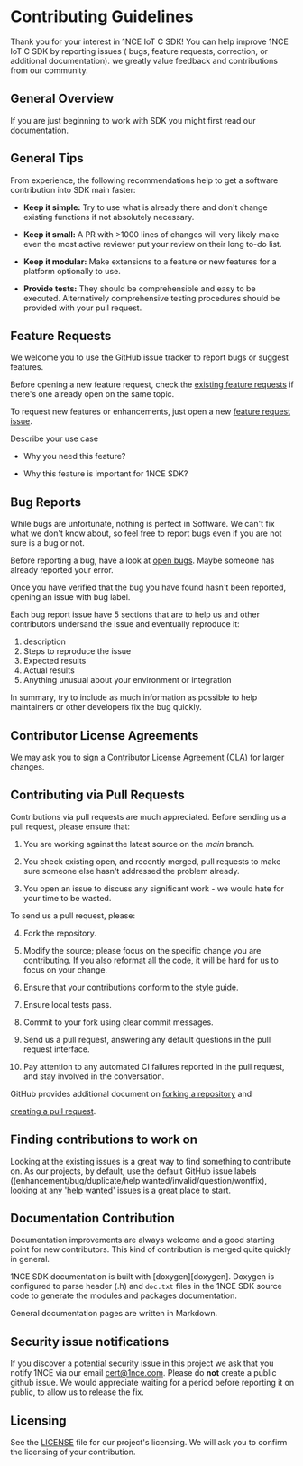 
#  Contributing Guidelines

Thank you for your interest in 1NCE IoT C SDK! You can help improve 1NCE IoT C SDK by reporting issues ( bugs, feature requests, correction, or additional documentation). we greatly value feedback and contributions from our community.

## General Overview
If you are just beginning to work with SDK you might first read our documentation.

## General Tips

From experience, the following recommendations help to get a software contribution into SDK main faster: 

* **Keep it simple:**  Try to use what is already there and don't change existing functions if not absolutely necessary.

*  **Keep it small:** A PR with >1000 lines of changes will very likely make even the most active reviewer put your review on their long to-do list.
* **Keep it modular:**  Make extensions to a feature or new features for a platform optionally to use.

* **Provide tests:** They should be comprehensible and easy to be executed. Alternatively comprehensive testing procedures should be provided with your pull request.

##  Feature Requests

We welcome you to use the GitHub issue tracker to report bugs or suggest features.

Before opening a new feature request, check the [existing feature requests](https://github.com/1NCE-GmbH/1nce-iot-c-sdk/issues) if there's one already open on the same topic.

To request new features or enhancements, just open a new [feature request issue](https://github.com/1NCE-GmbH/1nce-iot-c-sdk/issues/new). 

Describe your use case

* Why you need this feature?

* Why this feature is important for 1NCE SDK?

## Bug Reports

While bugs are unfortunate, nothing is perfect in Software. We can't fix what we don't know about, so feel free to report bugs even if you are not sure is a bug or not. 

Before reporting a bug, have a look at [open bugs](https://github.com/1NCE-GmbH/1nce-iot-c-sdk/labels/bug). Maybe someone has already reported your error.

Once you have verified that the bug you have found hasn't been reported, opening an issue with bug label. 

Each bug report issue have 5 sections that are to help us and other contributors undersand the issue and eventually reproduce it: 
1. description
2. Steps to reproduce the issue
3. Expected results
4. Actual results
5.  Anything unusual about your environment or integration

In summary, try to include as much information as possible to help maintainers or other developers fix the bug quickly.


##  Contributor License Agreements

We may ask you to sign a [Contributor License Agreement (CLA)](https://en.wikipedia.org/wiki/Contributor_License_Agreement) for larger changes.


##  Contributing via Pull Requests

Contributions via pull requests are much appreciated. Before sending us a pull request, please ensure that:

1. You are working against the latest source on the *main* branch.

2. You check existing open, and recently merged, pull requests to make sure someone else hasn't addressed the problem already.

3. You open an issue to discuss any significant work - we would hate for your time to be wasted.

To send us a pull request, please:

4. Fork the repository.

5. Modify the source; please focus on the specific change you are contributing. If you also reformat all the code, it will be hard for us to focus on your change.

6. Ensure that your contributions conform to the [style guide](./docs/doxygen/style.dox).

7. Ensure local tests pass.

8. Commit to your fork using clear commit messages.

9. Send us a pull request, answering any default questions in the pull request interface.

10. Pay attention to any automated CI failures reported in the pull request, and stay involved in the conversation.

GitHub provides additional document on [forking a repository](https://help.github.com/articles/fork-a-repo/) and

[creating a pull request](https://help.github.com/articles/creating-a-pull-request/).

##  Finding contributions to work on

Looking at the existing issues is a great way to find something to contribute on. As our projects, by default, use the default GitHub issue labels ((enhancement/bug/duplicate/help wanted/invalid/question/wontfix), looking at any ['help wanted'](https://github.com/1NCE-GmbH/1nce-iot-c-sdk/labels/help%20wanted) issues is a great place to start.

## Documentation Contribution


Documentation improvements are always welcome and a good starting point for new contributors. This kind of contribution is merged quite quickly in general.

1NCE SDK documentation is built with [doxygen][doxygen]. Doxygen is configured to parse header (.h) and `doc.txt` files in the 1NCE SDK source code to generate the modules and packages documentation.

General documentation pages are written in Markdown.

##  Security issue notifications

If you discover a potential security issue in this project we ask that you notify 1NCE via our email cert@1nce.com. Please do **not** create a public github issue. We would appreciate waiting for a period before reporting it on public, to allow us to release the fix.


##  Licensing

See the [LICENSE](./LICENSE) file for our project's licensing. We will ask you to confirm the licensing of your contribution.
